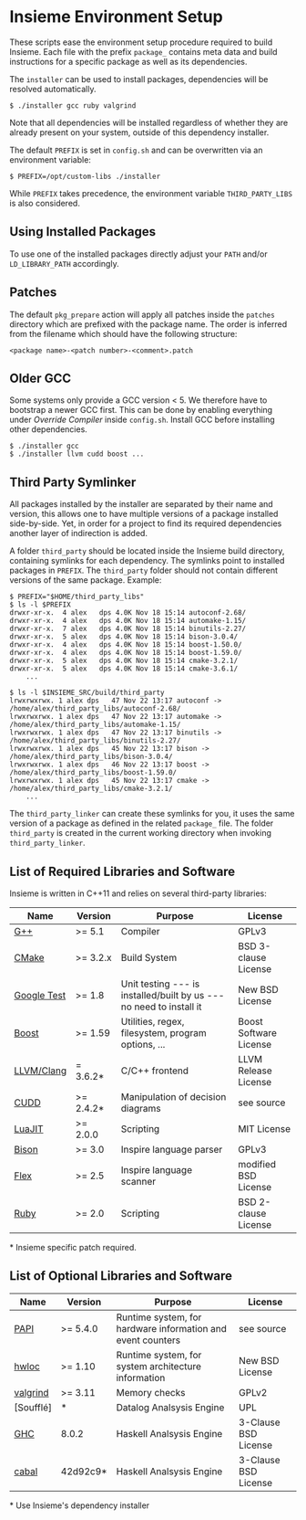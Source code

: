 # Insieme Environment Setup

These scripts ease the environment setup procedure required to build Insieme.
Each file with the prefix `package_` contains meta data and build instructions
for a specific package as well as its dependencies.

The `installer` can be used to install packages, dependencies will be resolved
automatically.

    $ ./installer gcc ruby valgrind

Note that all dependencies will be installed regardless of whether they are
already present on your system, outside of this dependency installer.

The default `PREFIX` is set in `config.sh` and can be overwritten via an
environment variable:

    $ PREFIX=/opt/custom-libs ./installer

While `PREFIX` takes precedence, the environment variable `THIRD_PARTY_LIBS` is
also considered.

## Using Installed Packages

To use one of the installed packages directly adjust your `PATH` and/or
`LD_LIBRARY_PATH` accordingly.

## Patches

The default `pkg_prepare` action will apply all patches inside the `patches`
directory which are prefixed with the package name. The order is inferred from
the filename which should have the following structure:

    <package name>-<patch number>-<comment>.patch

## Older GCC

Some systems only provide a GCC version < 5. We therefore have to bootstrap a
newer GCC first. This can be done by enabling everything under *Override
Compiler* inside `config.sh`. Install GCC before installing other dependencies.

    $ ./installer gcc
    $ ./installer llvm cudd boost ...

## Third Party Symlinker

All packages installed by the installer are separated by their name and
version, this allows one to have multiple versions of a package installed
side-by-side. Yet, in order for a project to find its required dependencies
another layer of indirection is added.

A folder `third_party` should be located inside the Insieme build directory,
containing symlinks for each dependency. The symlinks point to
installed packages in `PREFIX`. The `third_party` folder should not contain
different versions of the same package. Example:

    $ PREFIX="$HOME/third_party_libs"
    $ ls -l $PREFIX
    drwxr-xr-x.  4 alex   dps 4.0K Nov 18 15:14 autoconf-2.68/
    drwxr-xr-x.  4 alex   dps 4.0K Nov 18 15:14 automake-1.15/
    drwxr-xr-x.  7 alex   dps 4.0K Nov 18 15:14 binutils-2.27/
    drwxr-xr-x.  5 alex   dps 4.0K Nov 18 15:14 bison-3.0.4/
    drwxr-xr-x.  4 alex   dps 4.0K Nov 18 15:14 boost-1.50.0/
    drwxr-xr-x.  4 alex   dps 4.0K Nov 18 15:14 boost-1.59.0/
    drwxr-xr-x.  5 alex   dps 4.0K Nov 18 15:14 cmake-3.2.1/
    drwxr-xr-x.  5 alex   dps 4.0K Nov 18 15:14 cmake-3.6.1/
        ...

    $ ls -l $INSIEME_SRC/build/third_party
    lrwxrwxrwx. 1 alex dps   47 Nov 22 13:17 autoconf -> /home/alex/third_party_libs/autoconf-2.68/
    lrwxrwxrwx. 1 alex dps   47 Nov 22 13:17 automake -> /home/alex/third_party_libs/automake-1.15/
    lrwxrwxrwx. 1 alex dps   47 Nov 22 13:17 binutils -> /home/alex/third_party_libs/binutils-2.27/
    lrwxrwxrwx. 1 alex dps   45 Nov 22 13:17 bison -> /home/alex/third_party_libs/bison-3.0.4/
    lrwxrwxrwx. 1 alex dps   46 Nov 22 13:17 boost -> /home/alex/third_party_libs/boost-1.59.0/
    lrwxrwxrwx. 1 alex dps   45 Nov 22 13:17 cmake -> /home/alex/third_party_libs/cmake-3.2.1/
        ...

The `third_party_linker` can create these symlinks for you, it uses the same
version of a package as defined in the related `package_` file. The folder
`third_party` is created in the current working directory when invoking
`third_party_linker`.

## List of Required Libraries and Software

Insieme is written in C++11 and relies on several third-party libraries:

| Name          | Version    | Purpose                                                             | License                |
| ------------- | ---------- | ------------------------------------------------------------------- | ---------------------- |
| [G++]         | >= 5.1     | Compiler                                                            | GPLv3                  |
| [CMake]       | >= 3.2.x   | Build System                                                        | BSD 3-clause License   |
| [Google Test] | >= 1.8     | Unit testing --- is installed/built by us --- no need to install it | New BSD License        |
| [Boost]       | >= 1.59    | Utilities, regex, filesystem, program options, ...                  | Boost Software License |
| [LLVM/Clang]  | = 3.6.2\*  | C/C++ frontend                                                      | LLVM Release License   |
| [CUDD]        | >= 2.4.2\* | Manipulation of decision diagrams                                   | see source             |
| [LuaJIT]      | >= 2.0.0   | Scripting                                                           | MIT License            |
| [Bison]       | >= 3.0     | Inspire language parser                                             | GPLv3                  |
| [Flex]        | >= 2.5     | Inspire language scanner                                            | modified BSD License   |
| [Ruby]        | >= 2.0     | Scripting                                                           | BSD 2-clause License   |

\* Insieme specific patch required.

[G++]: <http://gcc.gnu.org/gcc-5/>
[CMake]: <http://www.cmake.org/>
[Google Test]: <https://code.google.com/p/googletest/>
[Boost]: <http://www.boost.org/users/history/version_1_50_0.html>
[LLVM/Clang]: <http://llvm.org/>
[CUDD]: <http://vlsi.colorado.edu/~fabio/CUDD/>
[LuaJIT]: <http://luajit.org/>
[Bison]: <https://www.gnu.org/software/bison/>
[Flex]: <http://flex.sourceforge.net/>
[Ruby]: <http://www.ruby-lang.org/en/>

## List of Optional Libraries and Software

| Name       | Version  | Purpose                                                     | License              |
| ---------- | -------- | ----------------------------------------------------------- | -------------------- |
| [PAPI]     | >= 5.4.0 | Runtime system, for hardware information and event counters | see source           |
| [hwloc]    | >= 1.10  | Runtime system, for system architecture information         | New BSD License      |
| [valgrind] | >= 3.11  | Memory checks                                               | GPLv2                |
| [Soufflé]  | \*       | Datalog Analsysis Engine                                    | UPL                  |
| [GHC]      | 8.0.2    | Haskell Analsysis Engine                                    | 3-Clause BSD License |
| [cabal]    | 42d92c9\*| Haskell Analsysis Engine                                    | 3-Clause BSD License |

\* Use Insieme's dependency installer

[PAPI]: <http://icl.cs.utk.edu/papi/>
[hwloc]: <http://www.open-mpi.org/projects/hwloc/>
[valgrind]: <http://valgrind.org/>
[GHC]: <https://www.haskell.org/ghc/>
[cabal]: <https://www.haskell.org/cabal/>
